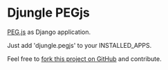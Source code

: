 Djungle PEGjs
==========

[PEG.js](http://pegjs.majda.cz/) as Django application.

Just add 'djungle.pegjs' to your INSTALLED_APPS.

Feel free to [fork this project on
GitHub](https://github.com/djungle/djungle-pegjs) and contribute.